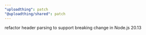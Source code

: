 ```yaml
---
"uploadthing": patch
"@uploadthing/shared": patch
---
```


refactor header parsing to support breaking change in Node.js 20.13
